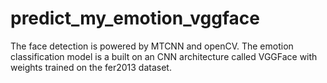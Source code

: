 # predict_my_emotion_vggface
The face detection is powered by MTCNN and openCV. The emotion classification model is a built on an CNN architecture called VGGFace with weights trained on the fer2013 dataset.

